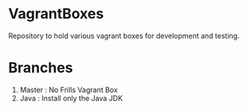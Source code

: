 # VagrantBoxes
Repository to hold various vagrant boxes for development and testing. 

# Branches

1. Master : No Frills Vagrant Box
2. Java : Install only the Java JDK
